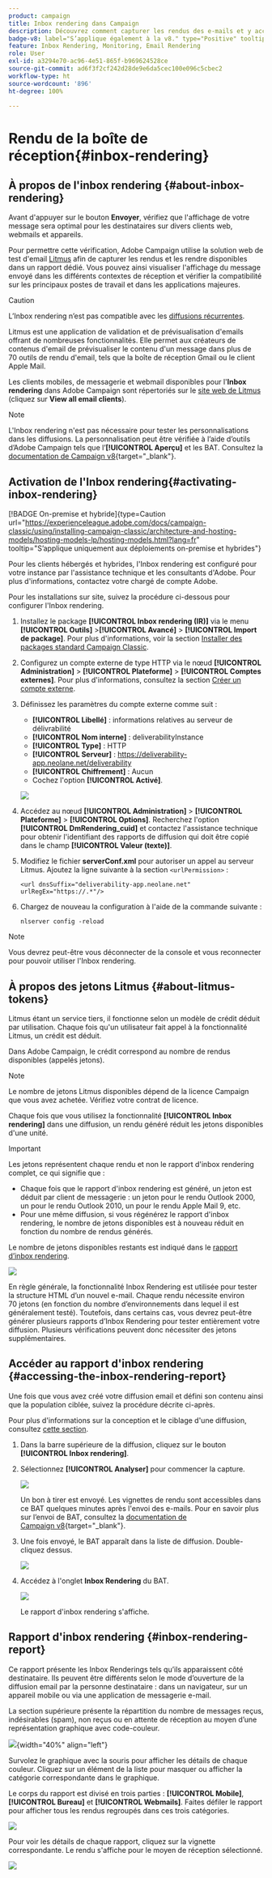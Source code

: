 ```yaml
---
product: campaign
title: Inbox rendering dans Campaign
description: Découvrez comment capturer les rendus des e-mails et y accéder dans un rapport dédié
badge-v8: label="S’applique également à la v8." type="Positive" tooltip="S’applique également à Campaign v8."
feature: Inbox Rendering, Monitoring, Email Rendering
role: User
exl-id: a3294e70-ac96-4e51-865f-b969624528ce
source-git-commit: ad6f3f2cf242d28de9e6da5cec100e096c5cbec2
workflow-type: ht
source-wordcount: '896'
ht-degree: 100%

---
```


# Rendu de la boîte de réception{#inbox-rendering}

## À propos de l&#39;inbox rendering {#about-inbox-rendering}

Avant d&#39;appuyer sur le bouton **Envoyer**, vérifiez que l&#39;affichage de votre message sera optimal pour les destinataires sur divers clients web, webmails et appareils.

Pour permettre cette vérification, Adobe Campaign utilise la solution web de test d&#39;email [Litmus](https://litmus.com/email-testing) afin de capturer les rendus et les rendre disponibles dans un rapport dédié. Vous pouvez ainsi visualiser l&#39;affichage du message envoyé dans les différents contextes de réception et vérifier la compatibilité sur les principaux postes de travail et dans les applications majeures.

>[!CAUTION]
>L’Inbox rendering n’est pas compatible avec les [diffusions récurrentes](communication-channels.md#recurring-delivery).
>

Litmus est une application de validation et de prévisualisation d&#39;emails offrant de nombreuses fonctionnalités. Elle permet aux créateurs de contenus d&#39;email de prévisualiser le contenu d&#39;un message dans plus de 70 outils de rendu d&#39;email, tels que la boîte de réception Gmail ou le client Apple Mail.

Les clients mobiles, de messagerie et webmail disponibles pour l&#39;**Inbox rendering** dans Adobe Campaign sont répertoriés sur le [site web de Litmus](https://litmus.com/email-testing) (cliquez sur **View all email clients**).

>[!NOTE]
>
>L&#39;Inbox rendering n&#39;est pas nécessaire pour tester les personnalisations dans les diffusions. La personnalisation peut être vérifiée à l’aide d’outils d’Adobe Campaign tels que l’**[!UICONTROL Aperçu]** et les BAT. Consultez la [documentation de Campaign v8](https://experienceleague.adobe.com/docs/campaign/campaign-v8/send/validate/preview-and-proof.html?lang=fr){target="_blank"}.

## Activation de l&#39;Inbox rendering{#activating-inbox-rendering}

[!BADGE On-premise et hybride]{type=Caution url="https://experienceleague.adobe.com/docs/campaign-classic/using/installing-campaign-classic/architecture-and-hosting-models/hosting-models-lp/hosting-models.html?lang=fr" tooltip="S’applique uniquement aux déploiements on-premise et hybrides"}

Pour les clients hébergés et hybrides, l&#39;Inbox rendering est configuré pour votre instance par l&#39;assistance technique et les consultants d&#39;Adobe. Pour plus d&#39;informations, contactez votre chargé de compte Adobe.

Pour les installations sur site, suivez la procédure ci-dessous pour configurer l&#39;Inbox rendering.

1. Installez le package **[!UICONTROL Inbox rendering (IR)]** via le menu **[!UICONTROL Outils]** >**[!UICONTROL Avancé]** > **[!UICONTROL Import de package]**. Pour plus d&#39;informations, voir la section [Installer des packages standard Campaign Classic](../../installation/using/installing-campaign-standard-packages.md).
1. Configurez un compte externe de type HTTP via le nœud **[!UICONTROL Administration]** > **[!UICONTROL Plateforme]** > **[!UICONTROL Comptes externes]**. Pour plus d&#39;informations, consultez la section [Créer un compte externe](../../installation/using/external-accounts.md#creating-an-external-account).
1. Définissez les paramètres du compte externe comme suit :
   * **[!UICONTROL Libellé]** : informations relatives au serveur de délivrabilité
   * **[!UICONTROL Nom interne]** : deliverabilityInstance
   * **[!UICONTROL Type]** : HTTP
   * **[!UICONTROL Serveur]** : https://deliverability-app.neolane.net/deliverability
   * **[!UICONTROL Chiffrement]** : Aucun
   * Cochez l&#39;option **[!UICONTROL Activé]**.

   ![](assets/s_tn_inbox_rendering_external-account.png)

1. Accédez au nœud **[!UICONTROL Administration]** > **[!UICONTROL Plateforme]** > **[!UICONTROL Options]**. Recherchez l&#39;option **[!UICONTROL DmRendering_cuid]** et contactez l&#39;assistance technique pour obtenir l&#39;identifiant des rapports de diffusion qui doit être copié dans le champ **[!UICONTROL Valeur (texte)]**.
1. Modifiez le fichier **serverConf.xml** pour autoriser un appel au serveur Litmus. Ajoutez la ligne suivante à la section `<urlPermission>` :

   ```
   <url dnsSuffix="deliverability-app.neolane.net" urlRegEx="https://.*"/>
   ```

1. Chargez de nouveau la configuration à l&#39;aide de la commande suivante :

   ```
   nlserver config -reload
   ```

>[!NOTE]
>
>Vous devrez peut-être vous déconnecter de la console et vous reconnecter pour pouvoir utiliser l&#39;Inbox rendering.

## À propos des jetons Litmus {#about-litmus-tokens}

Litmus étant un service tiers, il fonctionne selon un modèle de crédit déduit par utilisation. Chaque fois qu&#39;un utilisateur fait appel à la fonctionnalité Litmus, un crédit est déduit.

Dans Adobe Campaign, le crédit correspond au nombre de rendus disponibles (appelés jetons).

>[!NOTE]
>
>Le nombre de jetons Litmus disponibles dépend de la licence Campaign que vous avez achetée. Vérifiez votre contrat de licence.

Chaque fois que vous utilisez la fonctionnalité **[!UICONTROL Inbox rendering]** dans une diffusion, un rendu généré réduit les jetons disponibles d&#39;une unité.

>[!IMPORTANT]
>
>Les jetons représentent chaque rendu et non le rapport d&#39;inbox rendering complet, ce qui signifie que :
>
>* Chaque fois que le rapport d&#39;inbox rendering est généré, un jeton est déduit par client de messagerie : un jeton pour le rendu Outlook 2000, un pour le rendu Outlook 2010, un pour le rendu Apple Mail 9, etc.
>* Pour une même diffusion, si vous régénérez le rapport d&#39;inbox rendering, le nombre de jetons disponibles est à nouveau réduit en fonction du nombre de rendus générés.
>

Le nombre de jetons disponibles restants est indiqué dans le [rapport d’inbox rendering](#inbox-rendering-report).

![](assets/s_tn_inbox_rendering_tokens.png)

En règle générale, la fonctionnalité Inbox Rendering est utilisée pour tester la structure HTML d’un nouvel e-mail. Chaque rendu nécessite environ 70 jetons (en fonction du nombre d’environnements dans lequel il est généralement testé). Toutefois, dans certains cas, vous devrez peut-être générer plusieurs rapports d’Inbox Rendering pour tester entièrement votre diffusion. Plusieurs vérifications peuvent donc nécessiter des jetons supplémentaires.

## Accéder au rapport d&#39;inbox rendering {#accessing-the-inbox-rendering-report}

Une fois que vous avez créé votre diffusion email et défini son contenu ainsi que la population ciblée, suivez la procédure décrite ci-après.

Pour plus d&#39;informations sur la conception et le ciblage d&#39;une diffusion, consultez [cette section](about-email-channel.md).

1. Dans la barre supérieure de la diffusion, cliquez sur le bouton **[!UICONTROL Inbox rendering]**.
1. Sélectionnez **[!UICONTROL Analyser]** pour commencer la capture.

   ![](assets/s_tn_inbox_rendering_button.png)

   Un bon à tirer est envoyé. Les vignettes de rendu sont accessibles dans ce BAT quelques minutes après l&#39;envoi des e-mails. Pour en savoir plus sur l’envoi de BAT, consultez la [documentation de Campaign v8](https://experienceleague.adobe.com/docs/campaign/campaign-v8/send/validate/preview-and-proof.html?lang=fr){target="_blank"}.

1. Une fois envoyé, le BAT apparaît dans la liste de diffusion. Double-cliquez dessus.

   ![](assets/s_tn_inbox_rendering_delivery_list.png)

1. Accédez à l&#39;onglet **Inbox Rendering** du BAT.

   ![](assets/s_tn_inbox_rendering_tab.png)

   Le rapport d&#39;inbox rendering s&#39;affiche.

## Rapport d&#39;inbox rendering {#inbox-rendering-report}

Ce rapport présente les Inbox Renderings tels qu’ils apparaissent côté destinataire. Ils peuvent être différents selon le mode d’ouverture de la diffusion email par la personne destinataire : dans un navigateur, sur un appareil mobile ou via une application de messagerie e-mail.

La section supérieure présente la répartition du nombre de messages reçus, indésirables (spam), non reçus ou en attente de réception au moyen d’une représentation graphique avec code-couleur.

![](assets/s_tn_inbox_rendering_summary.png){width="40%" align="left"}

Survolez le graphique avec la souris pour afficher les détails de chaque couleur. Cliquez sur un élément de la liste pour masquer ou afficher la catégorie correspondante dans le graphique.

Le corps du rapport est divisé en trois parties : **[!UICONTROL Mobile]**, **[!UICONTROL Bureau]** et **[!UICONTROL Webmails]**. Faites défiler le rapport pour afficher tous les rendus regroupés dans ces trois catégories.

![](assets/s_tn_inbox_rendering_report.png)

Pour voir les détails de chaque rapport, cliquez sur la vignette correspondante. Le rendu s&#39;affiche pour le moyen de réception sélectionné.

![](assets/s_tn_inbox_rendering_example.png)
